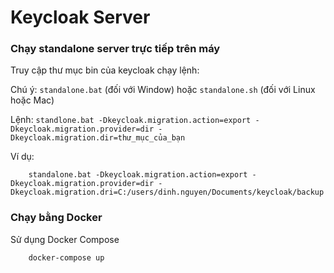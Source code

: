 # Keycloak Server

### Chạy standalone server trực tiếp trên máy

Truy cập thư mục bin của keycloak chạy lệnh:

Chú ý: `standalone.bat` (đối với Window) hoặc `standalone.sh` (đối với Linux hoặc Mac)

Lệnh: `standlone.bat -Dkeycloak.migration.action=export -Dkeycloak.migration.provider=dir -Dkeycloak.migration.dir=thư_mục_của_bạn`

Ví dụ:

```
    standalone.bat -Dkeycloak.migration.action=export -Dkeycloak.migration.provider=dir -Dkeycloak.migration.dri=C:/users/dinh.nguyen/Documents/keycloak/backup
```

### Chạy bằng Docker

Sử dụng Docker Compose

```
    docker-compose up
```
